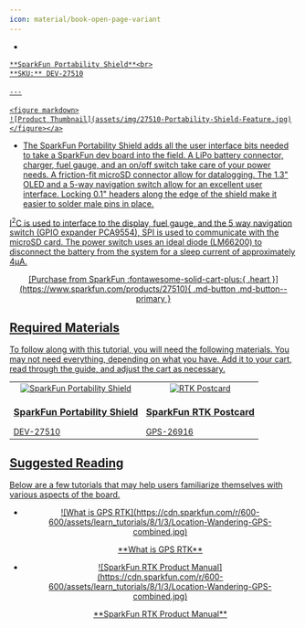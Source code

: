 ```yaml
---
icon: material/book-open-page-variant
---
```



<div class="grid cards desc" markdown>

-    <a href="https://www.sparkfun.com/products/27510">
    **SparkFun Portability Shield**<br>
    **SKU:** DEV-27510

    ---

    <figure markdown>
    ![Product Thumbnail](assets/img/27510-Portability-Shield-Feature.jpg)
    </figure></a>
    
- The SparkFun Portability Shield adds all the user interface bits needed to take a SparkFun dev board into the field. A LiPo battery connector, charger, fuel gauge, and an on/off switch take care of your power needs. A friction-fit microSD connector allow for datalogging. The 1.3" OLED and a 5-way navigation switch allow for an excellent user interface. Locking 0.1" headers along the edge of the shield make it easier to solder male pins in place.

I<sup>2</sup>C is used to interface to the display, fuel gauge, and the 5 way navigation switch (GPIO expander PCA9554), SPI is used to communicate with the microSD card. The power switch uses an ideal diode (LM66200) to disconnect the battery from the system for a sleep current of approximately 4μA.


<center>
[Purchase from SparkFun :fontawesome-solid-cart-plus:{ .heart }](https://www.sparkfun.com/products/27510){ .md-button .md-button--primary }
</center>

</div>

## Required Materials

To follow along with this tutorial, you will need the following materials. You may not need everything, depending on what you have. Add it to your cart, read through the guide, and adjust the cart as necessary.

<table style="border-style:none">
    <tr>
        <td>
            <a href="https://www.sparkfun.com/products/27510">
                <center><img src="https://cdn.sparkfun.com/r/600-600/assets/parts/2/8/6/9/2/27510-Portability-Shield-Feature.jpg" style="width:140px; height:140px; object-fit:contain;" alt="SparkFun Portability Shield"></center>
                <h3 class="title">SparkFun Portability Shield</h3>
            </a>
            DEV-27510
        </td>
        <td>
            <a href="https://www.sparkfun.com/products/26916">
                <center><img src="https://cdn.sparkfun.com/r/600-600/assets/parts/2/8/0/3/2/SparkFun_RTK_Postcard-angled.jpg" style="width:140px; height:140px; object-fit:contain;" alt="RTK Postcard"></center>
                <h3 class="title">SparkFun RTK Postcard</h3>
            </a>
            GPS-26916
        </td>
    </tr>
</table>



## Suggested Reading

Below are a few tutorials that may help users familiarize themselves with various aspects of the board.

<div class="grid cards hide col-4" markdown align="center">

-   <a href="https://learn.sparkfun.com/tutorials/what-is-gps-rtk">
    <figure markdown>
    ![What is GPS RTK](https://cdn.sparkfun.com/r/600-600/assets/learn_tutorials/8/1/3/Location-Wandering-GPS-combined.jpg)
    </figure>
    </a>
    <a href="https://learn.sparkfun.com/tutorials/what-is-gps-rtk">**What is GPS RTK**
    </a>
-   <a href="https://docs.sparkfun.com/SparkFun_RTK_Firmware/">
    <figure markdown>
    ![SparkFun RTK Product Manual](https://cdn.sparkfun.com/r/600-600/assets/learn_tutorials/8/1/3/Location-Wandering-GPS-combined.jpg)
    </figure>
    </a>
    <a href="https://docs.sparkfun.com/SparkFun_RTK_Firmware/">**SparkFun RTK Product Manual**
    </a>

</div>

<!-- 
<center>
<div align="center">
    <div style="top:5px;left:5px;background-color:Gray;position:relative">
        <div style="top:-5px;left:-5px;background-color:#ffffff;position:relative;border:1px solid black;">
            <a href="https://www.sparkfun.com/qwiic"><img src="https://cdn.sparkfun.com/assets/custom_pages/2/7/2/qwiic-logo.png" alt="Qwiic Connect System" title="Qwiic Connect System"></a>
        </div>
    </div>
</div>
</center>

The SparkFun Portability Shield takes advantage of the [Qwiic connect system](https://www.sparkfun.com/qwiic). We recommend familiarizing yourself with the **Logic Levels** and **I<sup>2</sup>C** tutorials.  Click on the banner above to learn more about [Qwiic products](https://www.sparkfun.com/qwiic).

<center>
    <iframe width="600" height="327" src="https://www.youtube.com/embed/x0RDEHqFIF8" title="SparkFun's Qwiic Connect System" frameborder="0" allow="accelerometer; autoplay; clipboard-write; encrypted-media; gyroscope; picture-in-picture" allowfullscreen></iframe>
</center>
 -->